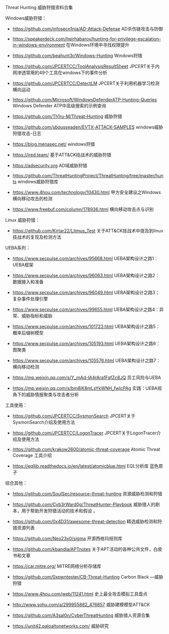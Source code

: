 Threat Hunting 威胁狩猎资料合集

Windows威胁狩猎：

- https://github.com/infosecn1nja/AD-Attack-Defense    AD杀伤链攻击与防御

- https://speakerdeck.com/heirhabarov/hunting-for-privilege-escalation-in-windows-environment   在Windows环境中寻找权限提升

- https://github.com/beahunt3r/Windows-Hunting   Windows狩猎

- https://github.com/JPCERTCC/ToolAnalysisResultSheet   JPCERT关于内网渗透常用的49个工具在windows下的事件分析

- https://github.com/JPCERTCC/DetectLM   JPCERT关于利用机器学习检测横向运动

- https://github.com/Microsoft/WindowsDefenderATP-Hunting-Queries   Windows Defender ATP中高级搜索的示例查询

- https://github.com/Th1ru-M/Threat-Hunting   威胁狩猎

- https://github.com/sbousseaden/EVTX-ATTACK-SAMPLES  windows威胁狩猎攻击-日志

- https://blog.menasec.net/   windows狩猎

- https://ired.team/  基于ATT&CK技战术的威胁狩猎

- https://adsecurity.org  AD域威胁狩猎

- https://github.com/ThreatHuntingProject/ThreatHunting/tree/master/hunts  windows威胁狩猎库

- https://www.4hou.com/technology/10430.html   甲方安全建设之Windows横向移动攻击的检测

- https://www.freebuf.com/column/178936.html  横向移动攻击点与识别 

Linux 威胁狩猎：

- https://github.com/Kirtar22/Litmus_Test  关于ATT&CK技战术中提及到linux技战术的复现及检测方法


UEBA系列：

- https://www.secpulse.com/archives/95668.html  UEBA架构设计之路1：UEBA框架

- https://www.secpulse.com/archives/96063.html  UEBA架构设计之路2：数据接入和准备

- https://www.secpulse.com/archives/96049.html  UEBA架构设计之路3：复杂事件处理引擎

- https://www.secpulse.com/archives/99655.html  UEBA架构设计之路4：异常、威胁指标和威胁

- https://www.secpulse.com/archives/101723.html UEBA架构设计之路5： 概率后缀树模型

- https://www.secpulse.com/archives/105193.html UEBA架构设计之路6： 图聚类

- https://www.secpulse.com/archives/105576.html UEBA架构设计之路7： 横向移动检测

- https://mp.weixin.qq.com/s/Y_mAd-IA4rAra1FqfZc8JQ  员工风险与UEBA

- https://mp.weixin.qq.com/s/bm8jK8mLsYkWNH_fwIcPAg  实践：UEBA视角下的威胁情报聚类与攻击者分析 




工具使用：

- https://github.com/JPCERTCC/SysmonSearch   JPCERT关于SysmonSearch介绍及使用方法

- https://github.com/JPCERTCC/LogonTracer    JPCERT关于LogonTracer介绍及使用方法

- https://github.com/krakow2600/atomic-threat-coverage   Atomic Threat Coverage 工具介绍

- https://eqllib.readthedocs.io/en/latest/atomicblue.html    EQL分析库 蓝色原子


综合其他：

- <https://github.com/SoulSec/resource-threat-hunting>   资源威胁检测和狩猎

- https://github.com/Cyb3rWard0g/ThreatHunter-Playbook   威胁猎人的剧本，用于帮助开发狩猎活动的技术和假设
。
- https://github.com/0x4D31/awesome-threat-detection   精选威胁检测和狩猎资源列表

- https://github.com/Neo23x0/sigma   开源西格玛规则库

- https://github.com/kbandla/APTnotes   关于APT活动的各种公共文件，白皮书和文章

- https://car.mitre.org/    MITRE网络分析存储库

- https://github.com/0xpwntester/CB-Threat-Hunting   Carbon Black —威胁狩猎

- https://www.4hou.com/web/11241.html  史上最全攻击模拟工具盘点

- http://www.sohu.com/a/299955882_476857 威胁建模模型ATT&CK

- https://github.com/A3sal0n/CyberThreatHunting  威胁猎人资源合集

- https://unit42.paloaltonetworks.com/  威胁研究




